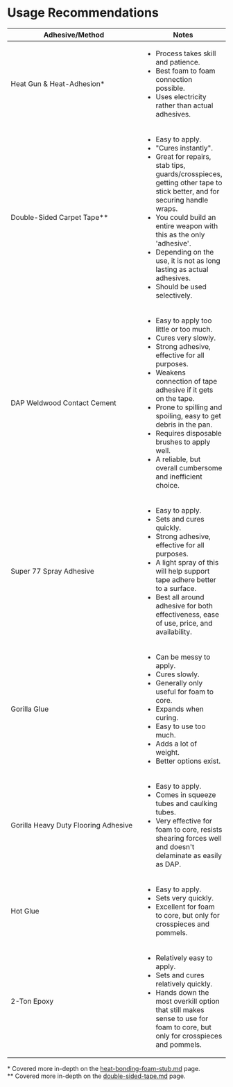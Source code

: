 # Usage Recommendations

<table><thead><tr><th width="357">Adhesive/Method</th><th>Notes</th></tr></thead><tbody><tr><td>Heat Gun &#x26; Heat-Adhesion*</td><td><ul><li>Process takes skill and patience.</li><li>Best foam to foam connection possible.</li><li>Uses electricity rather than actual adhesives.</li></ul></td></tr><tr><td>Double-Sided Carpet Tape**</td><td><ul><li>Easy to apply.</li><li>"Cures instantly".</li><li>Great for repairs, stab tips, guards/crosspieces, getting other tape to stick better, and for securing handle wraps.</li><li>You could build an entire weapon with this as the only 'adhesive'.</li><li>Depending on the use, it is not as long lasting as actual adhesives.</li><li>Should be used selectively.</li></ul></td></tr><tr><td>DAP Weldwood Contact Cement</td><td><ul><li>Easy to apply too little or too much.</li><li>Cures very slowly.</li><li>Strong adhesive, effective for all purposes.</li><li>Weakens connection of tape adhesive if it gets on the tape.</li><li>Prone to spilling and spoiling, easy to get debris in the pan.</li><li>Requires disposable brushes to apply well.</li><li>A reliable, but overall cumbersome and inefficient choice.</li></ul></td></tr><tr><td>Super 77 Spray Adhesive</td><td><ul><li>Easy to apply.</li><li>Sets and cures quickly.</li><li>Strong adhesive, effective for all purposes.</li><li>A light spray of this will help support tape adhere better to a surface.</li><li>Best all around adhesive for both effectiveness, ease of use, price, and availability.</li></ul></td></tr><tr><td>Gorilla Glue</td><td><ul><li>Can be messy to apply.</li><li>Cures slowly.</li><li>Generally only useful for foam to core.</li><li>Expands when curing.</li><li>Easy to use too much.</li><li>Adds a lot of weight.</li><li>Better options exist.</li></ul></td></tr><tr><td>Gorilla Heavy Duty Flooring Adhesive</td><td><ul><li>Easy to apply.</li><li>Comes in squeeze tubes and caulking tubes.</li><li>Very effective for foam to core, resists shearing forces well and doesn't delaminate as easily as DAP.</li></ul></td></tr><tr><td>Hot Glue</td><td><ul><li>Easy to apply.</li><li>Sets very quickly.</li><li>Excellent for foam to core, but only for crosspieces and pommels.</li></ul></td></tr><tr><td>2-Ton Epoxy</td><td><ul><li>Relatively easy to apply.</li><li>Sets and cures relatively quickly.</li><li>Hands down the most overkill option that still makes sense to use for foam to core, but only for crosspieces and pommels.</li></ul></td></tr></tbody></table>

\* Covered more in-depth on the [heat-bonding-foam-stub.md](../../build-techniques/general/adhering-materials/heat-bonding-foam-stub.md "mention") page.\
\*\* Covered more in-depth on the [double-sided-tape.md](../tape/double-sided-tape.md "mention") page.
